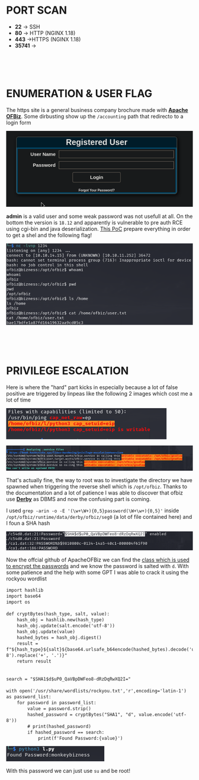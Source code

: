 # PORT SCAN
* **22** &#8594; SSH
* **80** &#8594; HTTP (NGINX 1.18)
* **443** &#8594;HTTPS (NGINX 1.18) 
* **35741** &#8594;


<br><br><br>

# ENUMERATION & USER FLAG

The https site is a general business company brochure made with **<u>Apache OFBiz</u>**. Some dirbusting show up the `/accounting` path that redirecto to a login form

![2f52bd16265881ca5a753b6c9828c319.png](img/2f52bd16265881ca5a753b6c9828c319.png)

**admin** is a valid user and some weak password was not usefull at all. On the bottom the version is `18.12` and apparently is vulnerable to pre auth RCE using cgi-bin and java deserialization. [This PoC](https://github.com/abdoghazy2015/ofbiz-CVE-2023-49070-RCE-POC) prepare everything in order to get a shel and the following flag!

![f18fec43aeb8664cceb33203b7eaf063.png](img/f18fec43aeb8664cceb33203b7eaf063.png)

<br><br><br>

# PRIVILEGE ESCALATION

Here is where the "hard" part kicks in especially because a lot of false positive are triggered by linpeas like the following 2 images which cost me a lot of time

![ef311caf0f3d2ab266768272bdf372f0.png](img/ef311caf0f3d2ab266768272bdf372f0.png)

![9dfc5478b421b8d815b7e167c2ac91b7.png](img/9dfc5478b421b8d815b7e167c2ac91b7.png)

That's actually fine, the way to root was to investigate the directory we have spawned when triggering the reverse shell which is `/opt/ofbiz`. Thanks to the documentation and a lot of patience I was able to discover that ofbiz use **<u>Derby</u>** as DBMS and now the confusing part is coming.

I used `grep -arin -o -E '(\w+\W+){0,5}password(\W+\w+){0,5}'` inside `/opt/ofbiz/runtime/data/derby/ofbiz/seg0` (a lot of file contained here) and I foun a SHA hash

![52db1ad6d1eff3d0b4e745240c7ceef2.png](img/52db1ad6d1eff3d0b4e745240c7ceef2.png)

Now the offcial github of ApacheOFBiz we can find the [class which is used to encrypt the passwords](https://github.com/apache/ofbiz/blob/trunk/framework/base/src/main/java/org/apache/ofbiz/base/crypto/HashCrypt.java) and we know the password is salted with `d`. With some patience and the help with some GPT I was able to crack it using the rockyou wordlist

```{python}
import hashlib
import base64
import os

def cryptBytes(hash_type, salt, value):
    hash_obj = hashlib.new(hash_type)
    hash_obj.update(salt.encode('utf-8'))
    hash_obj.update(value)
    hashed_bytes = hash_obj.digest()
    result = f"${hash_type}${salt}${base64.urlsafe_b64encode(hashed_bytes).decode('utf-8').replace('+', '.')}"
    return result


search = "$SHA1$d$uP0_QaVBpDWFeo8-dRzDqRwXQ2I="

with open('/usr/share/wordlists/rockyou.txt','r',encoding='latin-1') as password_list:
    for password in password_list:
        value = password.strip()
        hashed_password = cryptBytes("SHA1", "d", value.encode('utf-8'))
        # print(hashed_password)
        if hashed_password == search:
            print(f'Found Password:{value}')
```

![4e7d4e9bcdd9b8df5ed47b2371c98024.png](img/4e7d4e9bcdd9b8df5ed47b2371c98024.png)

With this password we can just use `su` and be root!
